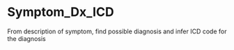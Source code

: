 # Symptom_Dx_ICD
From description of symptom, find possible diagnosis and infer ICD code for the diagnosis
